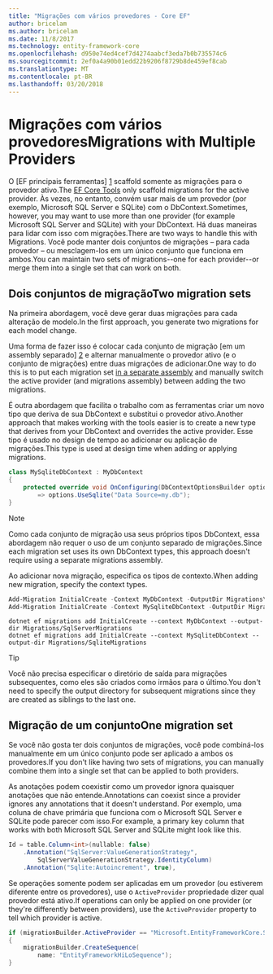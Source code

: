 ```yaml
---
title: "Migrações com vários provedores - Core EF"
author: bricelam
ms.author: bricelam
ms.date: 11/8/2017
ms.technology: entity-framework-core
ms.openlocfilehash: d950e74ed4cef7d4274aabcf3eda7b0b735574c6
ms.sourcegitcommit: 2ef0a4a90b01edd22b9206f8729b8de459ef8cab
ms.translationtype: MT
ms.contentlocale: pt-BR
ms.lasthandoff: 03/20/2018
---
```

<a name="migrations-with-multiple-providers"></a><span data-ttu-id="b36ad-102">Migrações com vários provedores</span><span class="sxs-lookup"><span data-stu-id="b36ad-102">Migrations with Multiple Providers</span></span>
==================================
<span data-ttu-id="b36ad-103">O [EF principais ferramentas] [ 1] scaffold somente as migrações para o provedor ativo.</span><span class="sxs-lookup"><span data-stu-id="b36ad-103">The [EF Core Tools][1] only scaffold migrations for the active provider.</span></span> <span data-ttu-id="b36ad-104">Às vezes, no entanto, convém usar mais de um provedor (por exemplo, Microsoft SQL Server e SQLite) com o DbContext.</span><span class="sxs-lookup"><span data-stu-id="b36ad-104">Sometimes, however, you may want to use more than one provider (for example Microsoft SQL Server and SQLite) with your DbContext.</span></span> <span data-ttu-id="b36ad-105">Há duas maneiras para lidar com isso com migrações.</span><span class="sxs-lookup"><span data-stu-id="b36ad-105">There are two ways to handle this with Migrations.</span></span> <span data-ttu-id="b36ad-106">Você pode manter dois conjuntos de migrações – para cada provedor – ou mesclagem-los em um único conjunto que funciona em ambos.</span><span class="sxs-lookup"><span data-stu-id="b36ad-106">You can maintain two sets of migrations--one for each provider--or merge them into a single set that can work on both.</span></span>

<a name="two-migration-sets"></a><span data-ttu-id="b36ad-107">Dois conjuntos de migração</span><span class="sxs-lookup"><span data-stu-id="b36ad-107">Two migration sets</span></span>
------------------
<span data-ttu-id="b36ad-108">Na primeira abordagem, você deve gerar duas migrações para cada alteração de modelo.</span><span class="sxs-lookup"><span data-stu-id="b36ad-108">In the first approach, you generate two migrations for each model change.</span></span>

<span data-ttu-id="b36ad-109">Uma forma de fazer isso é colocar cada conjunto de migração [em um assembly separado] [ 2] e alternar manualmente o provedor ativo (e o conjunto de migrações) entre duas migrações de adicionar.</span><span class="sxs-lookup"><span data-stu-id="b36ad-109">One way to do this is to put each migration set [in a separate assembly][2] and manually switch the active provider (and migrations assembly) between adding the two migrations.</span></span>

<span data-ttu-id="b36ad-110">É outra abordagem que facilita o trabalho com as ferramentas criar um novo tipo que deriva de sua DbContext e substitui o provedor ativo.</span><span class="sxs-lookup"><span data-stu-id="b36ad-110">Another approach that makes working with the tools easier is to create a new type that derives from your DbContext and overrides the active provider.</span></span> <span data-ttu-id="b36ad-111">Esse tipo é usado no design de tempo ao adicionar ou aplicação de migrações.</span><span class="sxs-lookup"><span data-stu-id="b36ad-111">This type is used at design time when adding or applying migrations.</span></span>

``` csharp
class MySqliteDbContext : MyDbContext
{
    protected override void OnConfiguring(DbContextOptionsBuilder options)
        => options.UseSqlite("Data Source=my.db");
}
```

> [!NOTE]
> <span data-ttu-id="b36ad-112">Como cada conjunto de migração usa seus próprios tipos DbContext, essa abordagem não requer o uso de um conjunto separado de migrações.</span><span class="sxs-lookup"><span data-stu-id="b36ad-112">Since each migration set uses its own DbContext types, this approach doesn't require using a separate migrations assembly.</span></span>

<span data-ttu-id="b36ad-113">Ao adicionar nova migração, especifica os tipos de contexto.</span><span class="sxs-lookup"><span data-stu-id="b36ad-113">When adding new migration, specify the context types.</span></span>

``` powershell
Add-Migration InitialCreate -Context MyDbContext -OutputDir Migrations\SqlServerMigrations
Add-Migration InitialCreate -Context MySqliteDbContext -OutputDir Migrations\SqliteMigrations
```
``` Console
dotnet ef migrations add InitialCreate --context MyDbContext --output-dir Migrations/SqlServerMigrations
dotnet ef migrations add InitialCreate --context MySqliteDbContext --output-dir Migrations/SqliteMigrations
```

> [!TIP]
> <span data-ttu-id="b36ad-114">Você não precisa especificar o diretório de saída para migrações subsequentes, como eles são criados como irmãos para o último.</span><span class="sxs-lookup"><span data-stu-id="b36ad-114">You don't need to specify the output directory for subsequent migrations since they are created as siblings to the last one.</span></span>

<a name="one-migration-set"></a><span data-ttu-id="b36ad-115">Migração de um conjunto</span><span class="sxs-lookup"><span data-stu-id="b36ad-115">One migration set</span></span>
-----------------
<span data-ttu-id="b36ad-116">Se você não gosta ter dois conjuntos de migrações, você pode combiná-los manualmente em um único conjunto pode ser aplicado a ambos os provedores.</span><span class="sxs-lookup"><span data-stu-id="b36ad-116">If you don't like having two sets of migrations, you can manually combine them into a single set that can be applied to both providers.</span></span>

<span data-ttu-id="b36ad-117">As anotações podem coexistir como um provedor ignora quaisquer anotações que não entende.</span><span class="sxs-lookup"><span data-stu-id="b36ad-117">Annotations can coexist since a provider ignores any annotations that it doesn't understand.</span></span> <span data-ttu-id="b36ad-118">Por exemplo, uma coluna de chave primária que funciona com o Microsoft SQL Server e SQLite pode parecer com isso.</span><span class="sxs-lookup"><span data-stu-id="b36ad-118">For example, a primary key column that works with both Microsoft SQL Server and SQLite might look like this.</span></span>

``` csharp
Id = table.Column<int>(nullable: false)
    .Annotation("SqlServer:ValueGenerationStrategy",
        SqlServerValueGenerationStrategy.IdentityColumn)
    .Annotation("Sqlite:Autoincrement", true),
```

<span data-ttu-id="b36ad-119">Se operações somente podem ser aplicadas em um provedor (ou estiverem diferente entre os provedores), use o `ActiveProvider` propriedade dizer qual provedor está ativo.</span><span class="sxs-lookup"><span data-stu-id="b36ad-119">If operations can only be applied on one provider (or they're differently between providers), use the `ActiveProvider` property to tell which provider is active.</span></span>

``` csharp
if (migrationBuilder.ActiveProvider == "Microsoft.EntityFrameworkCore.SqlServer")
{
    migrationBuilder.CreateSequence(
        name: "EntityFrameworkHiLoSequence");
}
```


  [1]: ../../miscellaneous/cli/index.md
  [2]: projects.md
